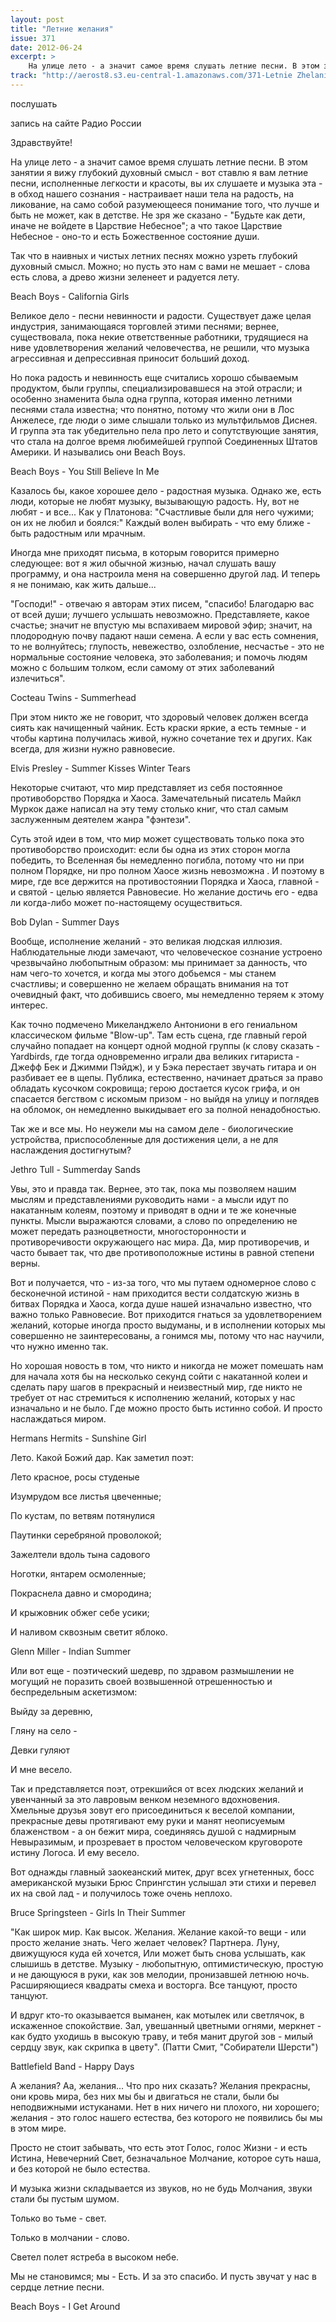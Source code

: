 ```yaml
---
layout: post
title: "Летние желания"
issue: 371
date: 2012-06-24
excerpt: >
    На улице лето - а значит самое время слушать летние песни. В этом занятии я вижу глубокий духовный смысл - вот ставлю я вам летние песни, исполненные легкости и красоты, вы их слушаете и музыка эта - в обход нашего сознания - настраивает наши тела на радость, на ликование, на само собой разумеющееся понимание того, что лучше и быть не может, как в детстве. Не зря же сказано - "Будьте как дети, иначе не войдете в Царствие Небесное"; а что такое Царствие Небесное - оно-то и есть Божественное состояние души.
track: "http://aerost8.s3.eu-central-1.amazonaws.com/371-Letnie Zhelanija.mp3"
---
```


послушать

запись на сайте Радио России

Здравствуйте!

На улице лето - а значит самое время слушать летние песни. В этом занятии я вижу глубокий духовный смысл - вот ставлю я вам летние песни, исполненные легкости и красоты, вы их слушаете и музыка эта - в обход нашего сознания - настраивает наши тела на радость, на ликование, на само собой разумеющееся понимание того, что лучше и быть не может, как в детстве. Не зря же сказано - "Будьте как дети, иначе не войдете в Царствие Небесное"; а что такое Царствие Небесное - оно-то и есть Божественное состояние души.

Так что в наивных и чистых летних песнях можно узреть глубокий духовный смысл. Можно; но пусть это нам с вами не мешает - слова есть слова, а древо жизни зеленеет и радуется лету.

Beach Boys - California Girls

Великое дело - песни невинности и радости. Существует даже целая индустрия, занимающаяся торговлей этими песнями; вернее, существовала, пока некие ответственные работники, трудящиеся на ниве удовлетворения желаний человечества, не решили, что музыка агрессивная и депрессивная приносит больший доход.

Но пока радость и невинность еще считались хорошо сбываемым продуктом, были группы, специализировавшеся на этой отрасли; и особенно знаменита была одна группа, которая именно летними песнями стала известна; что понятно, потому что жили они в Лос Анжелесе, где люди о зиме слышали только из мультфильмов Диснея. И группа эта так убедительно пела про лето и сопутствующие занятия, что стала на долгое время любимейшей группой Соединенных Штатов Америки. И назывались они Beach Boys.

Beach Boys - You Still Believe In Me

Казалось бы, какое хорошее дело - радостная музыка. Однако же, есть люди, которые не любят музыку, вызывающую радость. Ну, вот не любят - и все... Как у Платонова: "Счастливые были для него чужими; он их не любил и боялся:" Каждый волен выбирать - что ему ближе - быть радостным или мрачным.

Иногда мне приходят письма, в которым говорится примерно следующее: вот я жил обычной жизнью, начал слушать вашу программу, и она настроила меня на совершенно другой лад. И теперь я не понимаю, как жить дальше...

"Господи!" - отвечаю я авторам этих писем, "спасибо! Благодарю вас от всей души; лучшего услышать невозможно. Представляете, какое счастье; значит не впустую мы вспахиваем мировой эфир; значит, на плодородную почву падают наши семена. А если у вас есть сомнения, то не волнуйтесь; глупость, невежество, озлобление, несчастье - это не нормальные состояние человека, это заболевания; и помочь людям можно с большим толком, если самому от этих заболеваний излечиться".

Cocteau Twins - Summerhead

При этом никто же не говорит, что здоровый человек должен всегда сиять как начищенный чайник. Есть краски яркие, а есть темные - и чтобы картина получилась живой, нужно сочетание тех и других. Как всегда, для жизни нужно равновесие.

Elvis Presley - Summer Kisses Winter Tears

Некоторые считают, что мир представляет из себя постоянное противоборство Порядка и Хаоса. Замечательный писатель Майкл Муркок даже написал на эту тему столько книг, что стал самым заслуженным деятелем жанра "фэнтези".

Суть этой идеи в том, что мир может существовать только пока это противоборство происходит: если бы одна из этих сторон могла победить, то Вселенная бы немедленно погибла, потому что ни при полном Порядке, ни про полном Хаосе жизнь невозможна . И поэтому в мире, где все держится на противостоянии Порядка и Хаоса, главной - и святой - целью является Равновесие. Но желание достичь его - едва ли когда-либо может по-настоящему осуществиться.

Bob Dylan - Summer Days

Вообще, исполнение желаний - это великая людская иллюзия. Наблюдательные люди замечают, что человеческое сознание устроено чрезвычайно любопытным образом: мы принимает за данность, что нам чего-то хочется, и когда мы этого добьемся - мы станем счастливы; и совершенно не желаем обращать внимания на тот очевидный факт, что добившись своего, мы немедленно теряем к этому интерес.

Как точно подмечено Микеланджело Антониони в его гениальном классическом фильме "Blow-up". Там есть сцена, где главный герой случайно попадает на концерт одной модной группы (к слову сказать - Yardbirds, где тогда одновременно играли два великих гитариста - Джефф Бек и Джимми Пэйдж), и у Бэка перестает звучать гитара и он разбивает ее в щепы. Публика, естественно, начинает драться за право обладать кусочком сокровища; герою достается кусок грифа, и он спасается бегством с искомым призом - но выйдя на улицу и поглядев на обломок, он немедленно выкидывает его за полной ненадобностью.

Так же и все мы. Но неужели мы на самом деле - биологические устройства, приспособленные для достижения цели, а не для наслаждения достигнутым?

Jethro Tull - Summerday Sands

Увы, это и правда так. Вернее, это так, пока мы позволяем нашим мыслям и представлениями руководить нами - а мысли идут по накатанным колеям, поэтому и приводят в одни и те же конечные пункты. Мысли выражаются словами, а слово по определению не может передать разноцветности, многосторонности и противоречивости окружающего нас мира. Да, мир противоречив, и часто бывает так, что две противоположные истины в равной степени верны.

Вот и получается, что - из-за того, что мы путаем одномерное слово с бесконечной истиной - нам приходится вести солдатскую жизнь в битвах Порядка и Хаоса, когда душе нашей изначально известно, что важно только Равновесие. Вот приходится гнаться за удовлетворением желаний, которые иногда просто выдуманы, и в исполнении которых мы совершенно не заинтересованы, а гонимся мы, потому что нас научили, что нужно именно так.

Но хорошая новость в том, что никто и никогда не может помешать нам для начала хотя бы на несколько секунд сойти с накатанной колеи и сделать пару шагов в прекрасный и неизвестный мир, где никто не требует от нас стремиться к исполнению желаний, которых у нас изначально и не было. Где можно просто быть истинно собой. И просто наслаждаться миром.

Hermans Hermits - Sunshine Girl

Лето. Какой Божий дар. Как заметил поэт:

Лето красное, росы студеные

Изумрудом все листья цвеченные;

По кустам, по ветвям потянулися

Паутинки серебряной проволокой;

Зажелтели вдоль тына садового

Ноготки, янтарем осмоленные;

Покраснела давно и смородина;

И крыжовник обжег себе усики;

И наливом сквозным светит яблоко.

Glenn Miller - Indian Summer

Или вот еще - поэтический шедевр, по здравом размышлении не могущий не поразить своей возвышенной отрешенностью и беспредельным аскетизмом:

Выйду за деревню,

Гляну на село -

Девки гуляют

И мне весело.

Так и представляется поэт, отрекшийся от всех людских желаний и увенчанный за это лавровым венком неземного вдохновения. Хмельные друзья зовут его присоединиться к веселой компании, прекрасные девы протягивают ему руки и манят неописуемым блаженством - а он бежит мира, соединяясь душой с надмирным Невыразимым, и прозревает в простом человеческом круговороте истину Логоса. И ему весело.

Вот однажды главный заокеанский митек, друг всех угнетенных, босс американской музыки Брюс Спрингстин услышал эти стихи и перевел их на свой лад - и получилось тоже очень неплохо.

Bruce Springsteen - Girls In Their Summer

"Как широк мир. Как высок. Желания. Желание какой-то вещи - или просто желание знать. Чего желает человек? Партнера. Луну, движущуюся куда ей хочется, Или может быть снова услышать, как слышишь в детстве. Музыку - любопытную, оптимистическую, простую и не дающуюся в руки, как зов мелодии, пронизавшей летнюю ночь. Расширяющиеся квадраты смеха и восторга. Все танцуют, просто танцуют.

И вдруг кто-то оказывается выманен, как мотылек или светлячок, в искаженное спокойствие. Зал, увешанный цветными огнями, меркнет - как будто уходишь в высокую траву, и тебя манит другой зов - милый сердцу звук, как скрипка в цвету". (Патти Смит, "Собиратели Шерсти")

Battlefield Band - Happy Days

А желания? Аа, желания... Что про них сказать? Желания прекрасны, они кровь мира, без них мы бы и двигаться не стали, были бы неподвижными истуканами. Нет в них ничего ни плохого, ни хорошего; желания - это голос нашего естества, без которого не появились бы мы в этом мире.

Просто не стоит забывать, что есть этот Голос, голос Жизни - и есть Истина, Невечерний Свет, безначальное Молчание, которое суть наша, и без которой не было естества.

И музыка жизни складывается из звуков, но не будь Молчания, звуки стали бы пустым шумом.

Только во тьме - свет.

Только в молчании - слово.

Светел полет ястреба в высоком небе.

Мы не становимся; мы - Есть. И за это спасибо. И пусть звучат у нас в сердце летние песни.

Beach Boys - I Get Around
